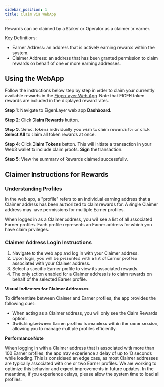 ```yaml
---
sidebar_position: 1
title: Claim via WebApp
---
```


Rewards can be claimed by a Staker or Operator as a claimer or earner. 

Key Definitions:
- Earner Address: an address that is actively earning rewards within the system.
- Claimer Address: an address that has been granted permission to claim rewards on behalf of one or more earning addresses.


## Using the WebApp

Follow the instructions below step by step in order to claim your currently available rewards in the [EigenLayer Web App](https://app.eigenlayer.xyz/). Note that EIGEN token rewards are included in the displayed reward rates.

**Step 1**: Navigate to EigenLayer web app **Dashboard**.

**Step 2**: Click **Claim Rewards** button.

**Step 3**: Select tokens individually you wish to claim rewards for or click **Select All** to claim all token rewards at once.

**Step 4**: Click **Claim Tokens** button. This will initiate a transaction in your Web3 wallet to include claim proofs. **Sign** the transaction.

**Step 5**: View the summary of Rewards claimed successfully.

## Claimer Instructions for Rewards

### Understanding Profiles

In the web app, a "profile" refers to an individual earning address that a Claimer address has been authorized to claim rewards for. A single Claimer address may have permissions for multiple Earner profiles.

When logged in as a Claimer address, you will see a list of all associated Earner profiles. Each profile represents an Earner address for which you have claim privileges.

### Claimer Address Login Instructions

1.	Navigate to the web app and log in with your Claimer address.
2.	Upon login, you will be presented with a list of Earner profiles associated with your Claimer address.
3.	Select a specific Earner profile to view its associated rewards.
4.	The only action enabled for a Claimer address is to claim rewards on behalf of the selected Earner profile.

**Visual Indicators for Claimer Addresses**

To differentiate between Claimer and Earner profiles, the app provides the following cues:
- When acting as a Claimer address, you will only see the Claim Rewards option.
- Switching between Earner profiles is seamless within the same session, allowing you to manage multiple profiles efficiently.

**Performance Note**

When logging in with a Claimer address that is associated with more than 100 Earner profiles, the app may experience a delay of up to 10 seconds while loading. This is considered an edge case, as most Claimer addresses are typically associated with one or two Earner profiles. We are working to optimize this behavior and expect improvements in future updates. In the meantime, if you experience delays, please allow the system time to load all profiles.

